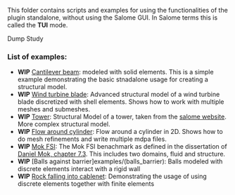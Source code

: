 This folder contains scripts and examples for using the functionalities of the plugin standalone, without using the Salome GUI. In Salome terms this is called the **TUI** mode.

Dump Study

### List of examples:
- **WIP** [Cantilever beam](examples/cantilever): modeled with solid elements. This is a simple example demonstrating the basic stnadalone usage for creating a structural model.
- **WIP** [Wind turbine blade](examples/wind_turbine_blade): Advanced structural model of a wind turbine blade discretized with shell elements. Shows how to work with multiple meshes and submeshes.
- **WIP** [Tower](examples/tower): Structural Model of a tower, taken from the [salome website](https://www.salome-platform.org/user-section/tui-examples). More complex structural model.
- **WIP** [Flow around cylinder](examples/flow_cylinder): Flow around a cylinder in 2D. Shows how to do mesh refinements and write multiple mdpa files.
- **WIP** [Mok FSI](examples/mok_fsi): The Mok FSI benachmark as defined in the dissertation of [Daniel Mok, chapter 7.3](http://dx.doi.org/10.18419/opus-147). This includes two domains, fluid and structure.
- **WIP** [Balls against barrier]examples/(balls_barrier): Balls modeled with discrete elements interact with a rigid wall
- **WIP** [Rock falling into cablenet](examples/rock_cablenet): Demonstrating the usage of using discrete elements together with finite elements